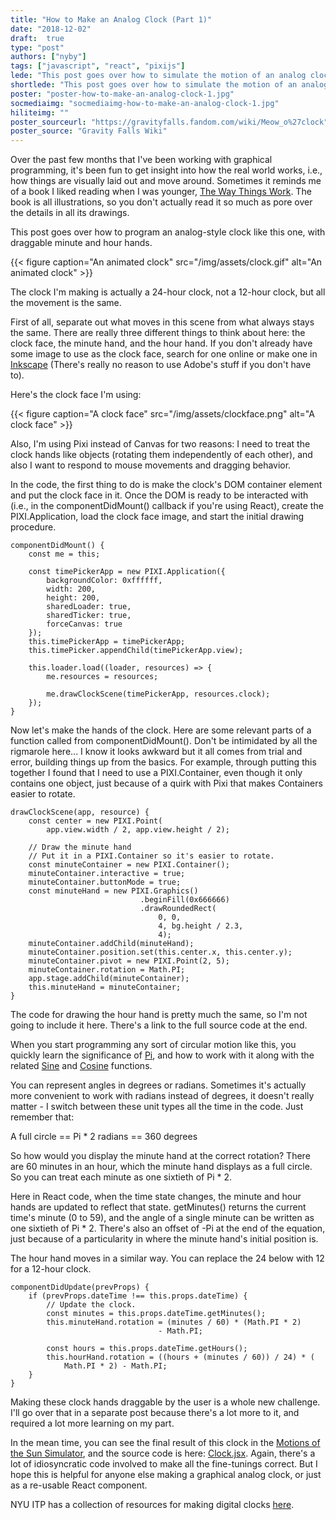 ```yaml
---
title: "How to Make an Analog Clock (Part 1)"
date: "2018-12-02"
draft:  true
type: "post"
authors: ["nyby"]
tags: ["javascript", "react", "pixijs"]
lede: "This post goes over how to simulate the motion of an analog clock programmatically."
shortlede: "This post goes over how to simulate the motion of an analog clock programmatically."
poster: "poster-how-to-make-an-analog-clock-1.jpg"
socmediaimg: "socmediaimg-how-to-make-an-analog-clock-1.jpg"
hiliteimg: ""
poster_sourceurl: "https://gravityfalls.fandom.com/wiki/Meow_o%27clock"
poster_source: "Gravity Falls Wiki"
---
```


Over the past few months that I've been working with graphical
programming, it's been fun to get insight into how the real world
works, i.e., how things are visually laid out and move
around. Sometimes it reminds me of a book I liked reading when I was
younger, [The Way Things Work](https://en.wikipedia.org/wiki/The_Way_Things_Work). The book is all illustrations, so you
don't actually read it so much as pore over the details in all its
drawings.

This post goes over how to program an analog-style clock like this
one, with draggable minute and hour hands.

{{< figure
    caption="An animated clock"
    src="/img/assets/clock.gif"
    alt="An animated clock" >}}

The clock I'm making is actually a 24-hour clock, not a 12-hour clock,
but all the movement is the same.

First of all, separate out what moves in this scene from what always
stays the same. There are really three different things to think about
here: the clock face, the minute hand, and the hour hand. If you don't
already have some image to use as the clock face, search for one
online or make one in [Inkscape](https://inkscape.org/en/) (There's really no reason to use
Adobe's stuff if you don't have to).

Here's the clock face I'm using:

{{< figure
    caption="A clock face" src="/img/assets/clockface.png"
    alt="A clock face" >}}

Also, I'm using Pixi instead of Canvas for two reasons: I need to
treat the clock hands like objects (rotating them independently of
each other), and also I want to respond to mouse movements and
dragging behavior.

In the code, the first thing to do is make the clock's DOM container
element and put the clock face in it. Once the DOM is ready to be
interacted with (i.e., in the componentDidMount() callback if you're
using React), create the PIXI.Application, load the clock face image,
and start the initial drawing procedure.

```
componentDidMount() {
    const me = this;

    const timePickerApp = new PIXI.Application({
        backgroundColor: 0xffffff,
        width: 200,
        height: 200,
        sharedLoader: true,
        sharedTicker: true,
        forceCanvas: true
    });
    this.timePickerApp = timePickerApp;
    this.timePicker.appendChild(timePickerApp.view);

    this.loader.load((loader, resources) => {
        me.resources = resources;

        me.drawClockScene(timePickerApp, resources.clock);
    });
}
```

Now let's make the hands of the clock. Here are some relevant parts of
a function called from componentDidMount(). Don't be intimidated by
all the rigmarole here... I know it looks awkward but it all comes
from trial and error, building things up from the basics. For example,
through putting this together I found that I need to use a
PIXI.Container, even though it only contains one object, just because
of a quirk with Pixi that makes Containers easier to rotate.

```
drawClockScene(app, resource) {
    const center = new PIXI.Point(
        app.view.width / 2, app.view.height / 2);

    // Draw the minute hand
    // Put it in a PIXI.Container so it's easier to rotate.
    const minuteContainer = new PIXI.Container();
    minuteContainer.interactive = true;
    minuteContainer.buttonMode = true;
    const minuteHand = new PIXI.Graphics()
                             .beginFill(0x666666)
                             .drawRoundedRect(
                                 0, 0,
                                 4, bg.height / 2.3,
                                 4);
    minuteContainer.addChild(minuteHand);
    minuteContainer.position.set(this.center.x, this.center.y);
    minuteContainer.pivot = new PIXI.Point(2, 5);
    minuteContainer.rotation = Math.PI;
    app.stage.addChild(minuteContainer);
    this.minuteHand = minuteContainer;
}
```

The code for drawing the hour hand is pretty much the same, so I'm not
going to include it here. There's a link to the full source code at
the end.

When you start programming any sort of circular motion like this, you
quickly learn the significance of [Pi](https://en.wikipedia.org/wiki/Pi), and how to work with it along
with the related [Sine](https://en.wikipedia.org/wiki/Sine) and [Cosine](https://en.wikipedia.org/wiki/Cosine) functions.

You can represent angles in degrees or radians. Sometimes it's
actually more convenient to work with radians instead of degrees, it
doesn't really matter - I switch between these unit types all the time
in the code. Just remember that:

A full circle == Pi * 2 radians == 360 degrees

So how would you display the minute hand at the correct rotation?
There are 60 minutes in an hour, which the minute hand displays as a
full circle. So you can treat each minute as one sixtieth of Pi * 2.

Here in React code, when the time state changes, the minute and hour
hands are updated to reflect that state. getMinutes() returns the
current time's minute (0 to 59), and the angle of a single minute can
be written as one sixtieth of Pi * 2. There's also an offset of -Pi at
the end of the equation, just because of a particularity in where the
minute hand's initial position is.

The hour hand moves in a similar way. You can replace the 24 below with
12 for a 12-hour clock.

```
componentDidUpdate(prevProps) {
    if (prevProps.dateTime !== this.props.dateTime) {
        // Update the clock.
        const minutes = this.props.dateTime.getMinutes();
        this.minuteHand.rotation = (minutes / 60) * (Math.PI * 2)
                                 - Math.PI;

        const hours = this.props.dateTime.getHours();
        this.hourHand.rotation = ((hours + (minutes / 60)) / 24) * (
            Math.PI * 2) - Math.PI;
    }
}
```

Making these clock hands draggable by the user is a whole new
challenge. I'll go over that in a separate post because there's a lot
more to it, and required a lot more learning on my part.

In the mean time, you can see the final result of this clock in the
[Motions of the Sun Simulator](https://ccnmtl.github.io/astro-simulations/sun-motion-simulator/), and the source code is here:
[Clock.jsx](https://github.com/ccnmtl/astro-simulations/blob/master/sun-motion-simulator/src/Clock.jsx). Again, there's a lot of idiosyncratic code involved to make
all the fine-tunings correct. But I hope this is helpful for anyone
else making a graphical analog clock, or just as a re-usable React
component.

NYU ITP has a collection of resources for making digital clocks [here](https://github.com/ITPNYU/clock-club).
